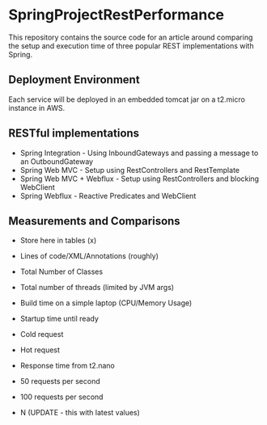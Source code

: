 # SpringProjectRestPerformance
This repository contains the source code for an article around comparing the setup and execution time of three popular REST implementations with Spring.

## Deployment Environment

Each service will be deployed in an embedded tomcat jar on a t2.micro instance in AWS.

## RESTful implementations

- Spring Integration - Using InboundGateways and passing a message to an OutboundGateway
- Spring Web MVC - Setup using RestControllers and RestTemplate
- Spring Web MVC + Webflux - Setup using RestControllers and blocking WebClient
- Spring Webflux - Reactive Predicates and WebClient

## Measurements and Comparisons

- Store here in tables (x)

- Lines of code/XML/Annotations (roughly)
- Total Number of Classes
- Total number of threads (limited by JVM args)
- Build time on a simple laptop (CPU/Memory Usage)

- Startup time until ready
- Cold request
- Hot request
- Response time from t2.nano
- 50 requests per second
- 100 requests per second
- N (UPDATE - this with latest values)
